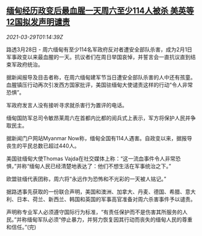 <!--1616981463000-->
[缅甸经历政变后最血腥一天周六至少114人被杀 美英等12国拟发声明谴责](https://cn.reuters.com/article/myanmar-sun-killings-0328-idCNKBS2BL02O)
------

<div><i>2021-03-29T01:14:39Z</i></div><p>路透3月28日 - 周六缅甸有至少114名军政府反对者遭安全部队杀害，成为2月1日军事政变以来最血腥的一天。抗议者们在周日举国哀悼，并誓言会一直抗议直到结束军政府统治。</p><p>据新闻报导及目击者称，在周六缅甸建军节当日遭安全部队杀害的人中还有孩童。血腥镇压行动再次引发西方国家批评，美国驻缅甸大使谴责这样的行动“令人非常恐惧”。</p><p>军政府发言人没有接听寻求就杀害行为置评的电话。</p><p>缅甸国防军总司令敏昂莱周六在首都内比都的阅兵式上表示，军方将保护人民并争取民主。</p><p>据新闻门户网站Myanmar Now称，缅甸全国有114人遇害。自政变以来，据报导丧生的平民总数已超过440人。</p><p>美国驻缅甸大使Thomas Vajda在社交媒体上称：“这一流血事件令人非常恐惧，”并称“缅甸人民已经清楚地表达了：他们不想生活在军事统治之下。”</p><p>欧盟驻缅代表团称，周六将“永远作为恐怖和不光彩的一天被人铭记。”</p><p>据路透事先获取的一份联合声明，美国和澳洲、加拿大、丹麦、德国、希腊、意大利、日本、荷兰、新西兰、韩国和英国的军事高官准备对周六杀害事件予以谴责。</p><p>声明称专业军人必须遵守国际行为标准，“有责任保护而不是伤害其所服务的人民。”并称缅甸军队必须“停止暴力，并努力恢复因其行动而丧失的缅甸人民的尊重和信任。”(完)</p>

